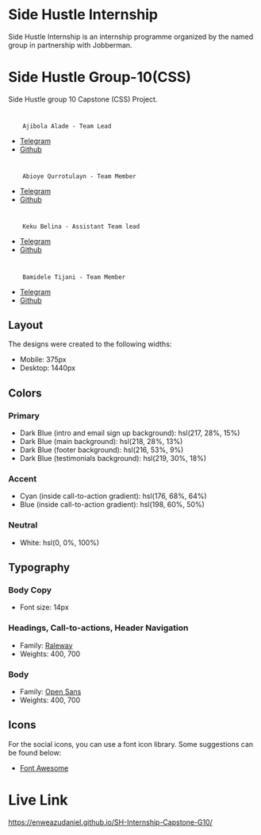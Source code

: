 # Side Hustle Internship
Side Hustle Internship is an internship programme organized by the named group in partnership with Jobberman.

# Side Hustle Group-10(CSS)
Side Hustle group 10 Capstone (CSS) Project.


#
		Ajibola Alade - Team Lead
*   [Telegram](https://t.me/Ajibola_1)
*   [Github](https://github.com/Ajibola1234)
#
		Abioye Qurrotulayn - Team Member
*   [Telegram](https://t.me/)
*   [Github](https://github.com/Joyayn)
#
		Keku Belina - Assistant Team lead
*   [Telegram](https://t.me/kekuBT)
*   [Github](https://github.com/kekuBT)
#
		Bamidele Tijani - Team Member
*   [Telegram](https://t.me/EmmyB4Christ)
*   [Github](https://github.com/Emmyb123)


## Layout

The designs were created to the following widths:

- Mobile: 375px
- Desktop: 1440px

## Colors

### Primary

- Dark Blue (intro and email sign up background): hsl(217, 28%, 15%)
- Dark Blue (main background): hsl(218, 28%, 13%)
- Dark Blue (footer background): hsl(216, 53%, 9%)
- Dark Blue (testimonials background): hsl(219, 30%, 18%)

### Accent

- Cyan (inside call-to-action gradient): hsl(176, 68%, 64%)
- Blue (inside call-to-action gradient): hsl(198, 60%, 50%)

### Neutral

- White: hsl(0, 0%, 100%)

## Typography

### Body Copy

- Font size: 14px

### Headings, Call-to-actions, Header Navigation

- Family: [Raleway](https://fonts.google.com/specimen/Raleway)
- Weights: 400, 700

### Body

- Family: [Open Sans](https://fonts.google.com/specimen/Open+Sans)
- Weights: 400, 700

## Icons

For the social icons, you can use a font icon library. Some suggestions can be found below:

- [Font Awesome](https://fontawesome.com/)

# Live Link
 https://enweazudaniel.github.io/SH-Internship-Capstone-G10/

